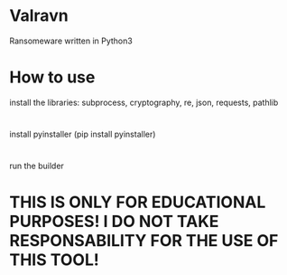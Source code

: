 # Valravn
Ransomeware written in Python3
# How to use
install the libraries: subprocess, cryptography, re, json, requests, pathlib
#
install pyinstaller (pip install pyinstaller)
#
run the builder
#
# THIS IS ONLY FOR EDUCATIONAL PURPOSES! I DO NOT TAKE RESPONSABILITY FOR THE USE OF THIS TOOL!
